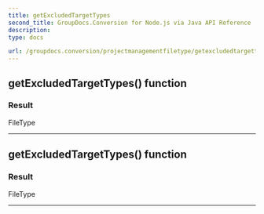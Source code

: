 ```yaml
---
title: getExcludedTargetTypes
second_title: GroupDocs.Conversion for Node.js via Java API Reference
description: 
type: docs

url: /groupdocs.conversion/projectmanagementfiletype/getexcludedtargettypes/
---
```


## getExcludedTargetTypes()  function


### Result
FileType


---


## getExcludedTargetTypes()  function


### Result
FileType


---


